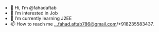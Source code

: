 - 👋 Hi, I’m @fahadaftab
- 👀 I’m interested in Job
- 🌱 I’m currently learning J2EE
- 📫 How to reach me ...fahad.aftab786@gmail.com/+918235583437.

<!---
fahadaftab/fahadaftab is a ✨ special ✨ repository because its `README.md` (this file) appears on your GitHub profile.
You can click the Preview link to take a look at your changes.
--->

